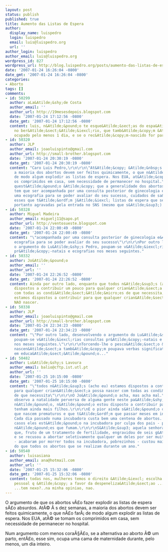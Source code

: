 ```yaml
---
layout: post
status: publish
published: true
title: Aumento das Listas de Espera
author:
  display_name: luispedro
  login: luispedro
  email: luis@luispedro.org
  url: ''
author_login: luispedro
author_email: luis@luispedro.org
wordpress_id: 827
wordpress_url: http://blog.luispedro.org/posts/aumento-das-listas-de-espera
date: '2007-01-24 16:26:04 -0800'
date_gmt: '2007-01-24 16:26:04 -0800'
categories:
- Aborto
tags: []
comments:
- id: 50299
  author: aLa&Atilde;&shy;de Costa
  author_email: ''
  author_url: http://19mesesdepois.blogspot.com
  date: '2007-01-24 17:12:56 -0800'
  date_gmt: '2007-01-24 17:12:56 -0800'
  content: luis, n&Atilde;&pound;o te esque&Atilde;&sect;as do espa&Atilde;&sect;o
    no ber&Atilde;&sect;&Atilde;&iexcl;rio, que tamb&Atilde;&copy;m &Atilde;&copy;
    ocupado pelo menos 1 dia, e se o rec&Atilde;&copy;m-nascido for para uma incubadora....
- id: 50320
  author: JLP
  author_email: joaoluispinto@gmail.com
  author_url: http://small-brother.blogspot.com
  date: '2007-01-24 20:30:19 -0800'
  date_gmt: '2007-01-24 20:30:19 -0800'
  content: "Caro Luis Pedro,\r\n\r\n\"At&Atilde;&copy; &Atilde;&nbsp;s dez semanas,
    a maioria dos abortos devem ser feitos quimicamente, o que n&Atilde;&pound;o far&Atilde;&iexcl;
    de modo algum explodir as listas de espera. Nos EUA, at&Atilde;&copy; se tomam
    os comprimidos em casa, sem necessidade de permanecer no hospital.\"\r\n\r\nA
    quest&Atilde;&pound;o &Atilde;&copy; que a generalidade dos abortos qu&Atilde;&shy;micos
    tem que ser acompanhada por uma consulta posterior de ginecologia e&#47;ou por
    uma ecografia para se poder avaliar do seu sucesso, cuidados de sa&Atilde;&ordm;de
    esses que t&Atilde;&ordf;m j&Atilde;&iexcl; listas de espera que ser&Atilde;&pound;o
    portanto agravadas pela entrada no SNS (mesmo que s&Atilde;&sup3;) desses abortos."
- id: 50328
  author: Miguel Madeira
  author_email: miguelj11@sapo.pt
  author_url: http://ventosueste.blogspot.com
  date: '2007-01-24 22:00:49 -0800'
  date_gmt: '2007-01-24 22:00:49 -0800'
  content: "\"acompanhada por uma consulta posterior de ginecologia e&#47;ou por uma
    ecografia para se poder avaliar do seu sucesso\"\r\n\r\nPor outro lado, desenvolvendo
    o argumento do Lu&Atilde;&shy;s Pedro, poupam-se v&Atilde;&iexcl;rias consultas
    pr&Atilde;&copy;-natais e ecografias nos meses seguintes."
- id: 50332
  author: Jo&Atilde;&pound;o
  author_email: ''
  author_url: ''
  date: '2007-01-24 22:26:52 -0800'
  date_gmt: '2007-01-24 22:26:52 -0800'
  content: Ainda por outro lado, enquanto que todos n&Atilde;&sup3;s (acho eu) estamos
    dispostos a contribuir um pouco para qualquer crian&Atilde;&sect;a possa nascer
    com todas as condi&Atilde;&sect;&Atilde;&micro;es de que necessita, nem todos
    estamos dispostos a contribuir para que qualquer crian&Atilde;&sect;a possa arbitrariamente
    NAO nascer.
- id: 50338
  author: JLP
  author_email: joaoluispinto@gmail.com
  author_url: http://small-brother.blogspot.com
  date: '2007-01-24 22:34:23 -0800'
  date_gmt: '2007-01-24 22:34:23 -0800'
  content: "\"Por outro lado, desenvolvendo o argumento do Lu&Atilde;&shy;s Pedro,
    poupam-se v&Atilde;&iexcl;rias consultas pr&Atilde;&copy;-natais e ecografias
    nos meses seguintes.\"\r\n\r\nTorcendo-lhe o pesco&Atilde;&sect;o &Atilde;&nbsp;
    nascen&Atilde;&sect;a tamb&Atilde;&copy;m poupava verbas significativas. S&Atilde;&sup3;
    em educa&Atilde;&sect;&Atilde;&pound;o..."
- id: 50482
  author: Lu&Atilde;&shy;s Lavoura
  author_email: balio@cftp.ist.utl.pt
  author_url: ''
  date: '2007-01-25 10:15:00 -0800'
  date_gmt: '2007-01-25 10:15:00 -0800'
  content: "\"todos n&Atilde;&sup3;s (acho eu) estamos dispostos a contribuir um pouco
    para qualquer crian&Atilde;&sect;a possa nascer com todas as condi&Atilde;&sect;&Atilde;&micro;es
    de que necessita\"\r\n\r\nO Jo&Atilde;&pound;o acha, mas acha mal.\r\n\r\nQuando
    observo a natalidade perversa de alguma gente neste pa&Atilde;&shy;s, eu digo:
    n&Atilde;&pound;o, n&Atilde;&pound;o estou disposto a contribuir para que eles
    tenham ainda mais filhos.\r\n\r\nE o pior ainda s&Atilde;&pound;o os beb&Atilde;&copy;s
    que nascem prematuros e que t&Atilde;&ordf;m que passar meses em incubadoras.
    Cada dia passado numa incubadora custa bem uma centena de abortos. E em muitos
    casos eles est&Atilde;&pound;o na incubadora por culpa dos pais - por exemplo,
    n&Atilde;&pound;es que fumam.\r\n\r\nS&Atilde;&sup3; aquela senhora da Madeira
    que, fruto de um tratamento de fertilidade, engravidou de seis g&Atilde;&copy;meos,
    e se recusou a abortar seletivamente qualquer um deles por ser muito cat&Atilde;&sup3;lica
    - acabaram por morrer todos na incubadora, pobrezinhos - custou mais ao Estado
    do que todos os abortos que se realizam durante um ano."
- id: 50540
  author: luisasiana
  author_email: ana@hotmail.com
  author_url: ''
  date: '2007-01-25 15:32:06 -0800'
  date_gmt: '2007-01-25 15:32:06 -0800'
  content: todas nos, mulheres temos o direito &Atilde;&iexcl; escolha...e afinal...ha
    pessoal q &Atilde;&copy; a favor da despeneliza&Atilde;&sect;ao .....e n do aborto
    ...tem nexo?..na minha opiniao, nao.
---
```

<p>O argumento de que os abortos v&Atilde;&pound;o fazer explodir as listas de espera s&Atilde;&pound;o absurdos. At&Atilde;&copy; &Atilde;&nbsp;s dez semanas, a maioria dos abortos devem ser feitos quimicamente, o que n&Atilde;&pound;o far&Atilde;&iexcl; de modo algum explodir as listas de espera. Nos EUA, at&Atilde;&copy; se tomam os comprimidos em casa, sem necessidade de permanecer no hospital.
<p>Num argumento com menos cora&Atilde;&sect;&Atilde;&pound;o, se a alternativa ao aborto &Atilde;&copy; um parto, ent&Atilde;&pound;o, esse sim, ocupa uma cama de maternidade durante, pelo menos, um dia inteiro.</p>
